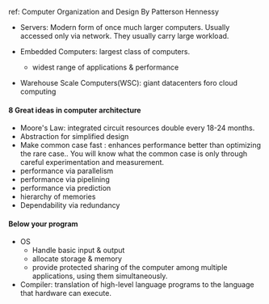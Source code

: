 ref: Computer Organization and Design By Patterson Hennessy

* Servers: Modern form of once much larger computers. Usually accessed only via network. They usually carry large workload. 
* Embedded Computers: largest class of computers.
    * widest range of applications & performance

* Warehouse Scale Computers(WSC): giant datacenters foro cloud computing

#### 8 Great ideas in computer architecture
* Moore's Law: integrated circuit resources double every 18-24 months.
* Abstraction for simplified design
* Make common case fast : enhances performance better than optimizing the rare case.. You will know what the common case is only through careful experimentation and measurement.
* performance via parallelism
* performance via pipelining
* performance via prediction
* hierarchy of memories
* Dependability via redundancy

#### Below your program
* OS
    * Handle basic input & output
    * allocate storage & memory
    * provide protected sharing of the computer among multiple applications, using them simultaneously.
* Compiler: translation of high-level language programs to the language that hardware can execute.